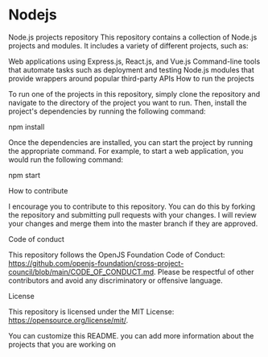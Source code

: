 # Nodejs
Node.js projects repository
This repository contains a collection of Node.js projects and modules. It includes a variety of different projects, such as:

Web applications using Express.js, React.js, and Vue.js
Command-line tools that automate tasks such as deployment and testing
Node.js modules that provide wrappers around popular third-party APIs
How to run the projects

To run one of the projects in this repository, simply clone the repository and navigate to the directory of the project you want to run. Then, install the project's dependencies by running the following command:

npm install

Once the dependencies are installed, you can start the project by running the appropriate command. For example, to start a web application, you would run the following command:

npm start

How to contribute

I encourage you to contribute to this repository. You can do this by forking the repository and submitting pull requests with your changes. I will review your changes and merge them into the master branch if they are approved.

Code of conduct

This repository follows the OpenJS Foundation Code of Conduct: https://github.com/openjs-foundation/cross-project-council/blob/main/CODE_OF_CONDUCT.md. Please be respectful of other contributors and avoid any discriminatory or offensive language.

License

This repository is licensed under the MIT License: https://opensource.org/license/mit/.

You can customize this README. you can add more information about the projects that you are working on
